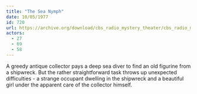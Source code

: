 ```yaml
---
title: "The Sea Nymph"
date: 10/05/1977
id: 720
url: https://archive.org/download/cbs_radio_mystery_theater/cbs_radio_mystery_theater-0701-0750.zip/cbs_radio_mystery_theater-0701-0750%2Fcbsrmt_0720_the_sea_nymph.mp3
actors:
  - 27
  - 69
  - 58
---
```

A greedy antique collector pays a deep sea diver to find an old figurine from a shipwreck. But the rather straightforward task throws up unexpected difficulties - a strange occupant dwelling in the shipwreck and a beautiful girl under the apparent care of the collector himself.